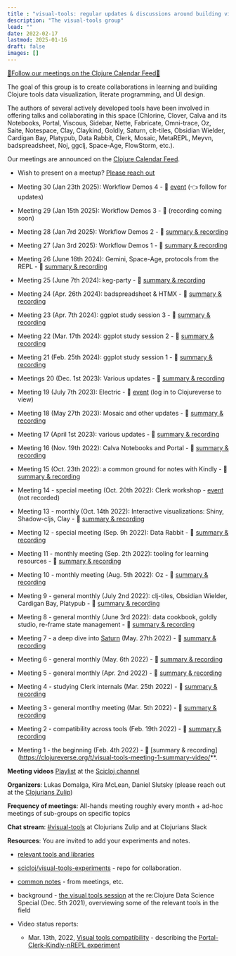 ```yaml
---
title : "visual-tools: regular updates & discussions around building visual tooling"
description: "The visual-tools group"
lead: ""
date: 2022-02-17
lastmod: 2025-01-16
draft: false
images: []
---
```


[📅Follow our meetings on the Clojure Calendar Feed📅](https://clojureverse.org/t/the-clojure-events-calendar-feed-turns-2/9527)

The goal of this group is to create collaborations in learning and building Clojure tools data visualization, literate programming, and UI design.

The authors of several actively developed tools have been involved in offering talks and collaborating in this space (Chlorine, Clover, Calva and its Notebooks, Portal, Viscous, Sidebar, Nette, Fabricate, Omni-trace, Oz, Saite, Notespace, Clay, Claykind, Goldly, Saturn, clt-tiles, Obsidian Wielder, Cardigan Bay, Platypub, Data Rabbit, Clerk, Mosaic, MetaREPL, Meyvn, badspreadsheet, Noj, ggclj, Space-Age, FlowStorm, etc.).

Our meetings are announced on the [Clojure Calendar Feed](https://clojureverse.org/t/the-clojure-events-calendar-feed-turns-2/).

* Wish to present on a meetup? <a class="btn btn-primary btn-lg px-4 mb-2" href="/docs/community/contact/" role="button">Please reach out</a>

* Meeting 30 (Jan 23th 2025): Workflow Demos 4 - :calendar: [event](https://clojureverse.org/t/visual-tools-meeting-30-workflow-demos-4/) (👈 follow for updates)
* Meeting 29 (Jan 15th 2025): Workflow Demos 3 - :movie_camera: (recording coming soon)
* Meeting 28 (Jan 7rd 2025): Workflow Demos 2 - :movie_camera: [summary & recording](https://clojureverse.org/t/visual-tools-meeting-28-workflow-demos-2-emacs-cider-portal-snitch-clj-reload-cursive-neovim-conjure-parinfer-summary-recording/)
* Meeting 27 (Jan 3rd 2025): Workflow Demos 1 - :movie_camera: [summary & recording](https://clojureverse.org/t/visual-tools-meeting-27-workflow-demos-1-emacs-cider-vscode-calva-zulip-summary-recording)
* Meeting 26 (June 16th 2024): Gemini, Space-Age, protocols from the REPL - :movie_camera: [summary & recording](https://clojureverse.org/t/visual-tools-meeting-26-gemini-space-age-protocols-from-the-repl-summary-recording/)
* Meeting 25 (June 7th 2024): keg-party - :movie_camera: [summary & recording](https://clojureverse.org/t/visual-tools-meeting-25-keg-party-and-htmx-summary-recording/)
* Meeting 24 (Apr. 26th 2024): badspreadsheet & HTMX - :movie_camera: [summary & recording](https://clojureverse.org/t/visual-tools-meeting-24-badspreadsheet-and-htmx-summary-recording/)
* Meeting 23 (Apr. 7th 2024): ggplot study session 3 - :movie_camera: [summary & recording](https://clojureverse.org/t/visual-tools-meeting-23-ggplot-study-session-3-summary-recording/)
* Meeting 22 (Mar. 17th 2024): ggplot study session 2 - :movie_camera: [summary & recording](https://clojureverse.org/t/visual-tools-meeting-22-ggplot-study-session-2-summary-recording/)
* Meeting 21 (Feb. 25th 2024): ggplot study session 1 - :movie_camera: [summary & recording](https://clojureverse.org/t/visual-tools-meeting-21-ggplot-study-session-1-summary-recording/)
* Meetings 20 (Dec. 1st 2023): Various updates - :movie_camera: [summary & recording](https://clojureverse.org/t/visual-tools-meeting-20-various-updates-summary-recording-metarepl-timespace-oracle-meyvn-templates-kindly-clay-claykind/)
* Meeting 19 (July 7th 2023): Electric - :calendar: [event](https://clojureverse.org/t/visual-tools-meeting-19-electric-login-for-details/) (log in to Clojureverse to view)
* Meeting 18 (May 27th 2023): Mosaic and other updates - :movie_camera: [summary & recording](https://clojureverse.org/t/visual-tools-meeting-18-mosaic-and-other-updates-summary-recording/)
* Meeting 17 (April 1st 2023): various updates - :movie_camera: [summary & recording](https://clojureverse.org/t/visual-tools-meeting-17-various-updates-summary-recording/)
* Meeting 16 (Nov. 19th 2022): Calva Notebooks and Portal - :movie_camera: [summary & recording](https://clojureverse.org/t/visual-tools-meeting-16-calva-notebooks-portal-summary-recording/)
* Meeting 15 (Oct. 23th 2022): a common ground for notes with Kindly - :movie_camera: [summary & recording](https://clojureverse.org/t/visual-tools-meeting-15-summary-recording-play-teod-eu-kindly/)
* Meeting 14 - special meeting (Oct. 20th 2022): Clerk workshop - [event](https://clojureverse.org/t/visual-tools-meeting-14-clerk-workshop/) (not recorded)
* Meeting 13 - monthly (Oct. 14th 2022): Interactive visualizations: Shiny, Shadow-cljs, Clay - :movie_camera: [summary & recording](https://clojureverse.org/t/visual-tools-meeting-13-interactive-data-visualizatioon-shiny-clojurescript-bayesian-animations/)
* Meeting 12 - special meeting (Sep. 9h 2022): Data Rabbit - :movie_camera: [summary & recording](https://clojureverse.org/t/clojure-visual-tools-meeting-12-summary-video-data-rabbit/)
* Meeting 11 - monthly meeting (Sep. 2th 2022): tooling for learning resources - :movie_camera: [summary & recording](https://clojureverse.org/t/clojure-visual-tools-meeting-11-summary-video-tooling-for-learning-resources-a-peek-into-data-rabbit/9321)
* Meeting 10 - monthly meeting (Aug. 5th 2022): Oz - :movie_camera: [summary & recording](https://clojureverse.org/t/visual-tools-meeting-10-monthly-meeting-oz/)
* Meeting 9 - general monthly (July 2nd 2022): clj-tiles, Obsidian Wielder, Cardigan Bay, Platypub - :movie_camera: [summary & recording](https://clojureverse.org/t/visual-tools-meeting-9-summary-video-clj-tiles-obsidian-wielder-cardigan-bay-platypub/)
* Meeting 8 - general monthly (June 3rd 2022): data cookbook, goldly studio, re-frame state management - :movie_camera: [summary & recording](https://clojureverse.org/t/visual-tools-meeting-8-summary-video-data-cookbook-goldly-studio-re-frame-state-management/)
* Meeting 7 - a deep dive into [Saturn](https://gitlab.com/clj-editors/saturn) (May. 27th 2022) - :movie_camera: [summary & recording](https://clojureverse.org/t/visual-tools-meeting-7-summary-video/)
* Meeting 6 - general monthly (May. 6th 2022) - :movie_camera: [summary & recording](https://clojureverse.org/t/visual-tools-meeting-6-summary-video/)
* Meeting 5 - general monthly (Apr. 2nd 2022) - :movie_camera: [summary & recording](https://clojureverse.org/t/visual-tools-meeting-5-summary-video/)
* Meeting 4 - studying Clerk internals (Mar. 25th 2022) - :movie_camera: [summary & recording](https://clojureverse.org/t/visual-tools-meeting-4-summary-video/)
* Meeting 3 - general montlhy meeting (Mar. 5th 2022) - :movie_camera: [summary & recording](https://clojureverse.org/t/visual-tools-meeting-3-summary-video/)
* Meeting 2 - compatibility across tools (Feb. 19th 2022) - :movie_camera: [summary & recording](https://clojureverse.org/t/visual-tools-meeting-2-summary-video/)
* Meeting 1 - the beginning (Feb. 4th 2022) - :movie_camera: [summary & recording](https://clojureverse.org/t/visual-tools-meeting-1-summary-video/**.

**Meeting videos**
[Playlist](https://www.youtube.com/playlist?list=PLb_VRZPxjMADovzE7xYIzMr68BHXLVzH3) at the [Scicloj channel](https://www.youtube.com/@SciCloj)

**Organizers**: Lukas Domalga, Kira McLean, Daniel Slutsky (please reach out at the [Clojurians Zulip](https://clojurians.zulipchat.com/))

**Frequency of meetings**: All-hands meeting roughly every month + ad-hoc meetings of sub-groups on specific topics

**Chat stream**: [#visual-tools](https://clojurians.zulipchat.com/#narrow/stream/313390-visual-tools) at Clojurians Zulip and at Clojurians Slack

**Resources**:
You are invited to add your experiments and notes.

* [relevant tools and libraries](https://scicloj.github.io/docs/resources/libs/#visual-tools-literate-programming-and-data-visualization)

* [scicloj/visual-tools-experiments](https://github.com/scicloj/visual-tools-experiments) - repo for collaboration.

* [common notes](https://bit.ly/clj-visual-tools-resources) - from meetings, etc.

* background - [the visual tools session](https://www.youtube.com/watch?v=lqb4XlFI-08&list=PLtw0bWXdq7pNyb2NojSGBnCARRuvLxsAc&index=5) at the re:Clojure Data Science Special (Dec. 5th 2021), overviewing some of the relevant tools in the field

* Video status reports:
  * Mar. 13th, 2022, [Visual tools compatibility](https://www.youtube.com/watch?v=e3M4u1XIVTo) - describing the [Portal-Clerk-Kindly-nREPL experiment](https://github.com/scicloj/visual-tools-experiments/tree/main/portal-clerk-kindly-nrepl-1)
